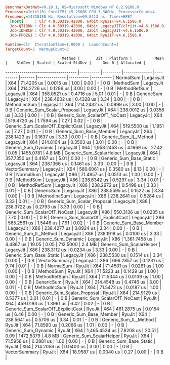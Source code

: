 ``` ini

BenchmarkDotNet=v0.10.1, OS=Microsoft Windows NT 6.2.9200.0
Processor=Intel(R) Core(TM) i5-2500K CPU 3.30GHz, ProcessorCount=4
Frequency=14318180 Hz, Resolution=69.8413 ns, Timer=HPET
  [Host]     : Clr 4.0.30319.42000, 64bit RyuJIT-v4.6.1586.0
  Job-QTIBDN : Clr 4.0.30319.42000, 64bit LegacyJIT/clrjit-v4.6.1586.0;compatjit-v4.6.1586.0
  Job-IDHBCW : Clr 4.0.30319.42000, 32bit LegacyJIT-v4.6.1586.0
  Job-FPOZGJ : Clr 4.0.30319.42000, 64bit RyuJIT-v4.6.1586.0

Runtime=Clr  IterationTime=1.0000 s  LaunchCount=1  
TargetCount=3  WarmupCount=3  

```
                             Method |       Jit | Platform |          Mean |    StdDev | Scaled | Scaled-StdDev |     Gen 0 | Allocated |
----------------------------------- |---------- |--------- |-------------- |---------- |------- |-------------- |---------- |---------- |
                          NormalSum | LegacyJit |      X64 |    71.4205 us | 0.0015 us |   1.00 |          0.00 |         - |       0 B |
                          MethodSum | LegacyJit |      X64 |   214.2726 us | 0.1296 us |   3.00 |          0.00 |         - |       0 B |
                       MethodRefSum | LegacyJit |      X64 |   358.0521 us | 0.4716 us |   5.01 |          0.01 |         - |       0 B |
                         GenericSum | LegacyJit |      X64 |   238.4602 us | 0.4328 us |   3.34 |          0.00 |         - |       0 B |
                       MethodIncSum | LegacyJit |      X64 |   214.2432 us | 0.0899 us |   3.00 |          0.00 |         - |       0 B |
        Generic_Sum_Scalar_Proposal | LegacyJit |      X64 |   238.0012 us | 0.0356 us |   3.33 |          0.00 |         - |       0 B |
       Generic_Sum_ScalarOfT_NoCast | LegacyJit |      X64 |   519.4720 us | 1.7594 us |   7.27 |          0.02 |         - |       0 B |
 Generic_Sum_ScalarOfT_ExplicitCast | LegacyJit |      X64 |   519.5500 us | 1.1951 us |   7.27 |          0.01 |         - |       0 B |
            Generic_Sum_Base_Member | LegacyJit |      X64 |   238.1423 us | 0.1637 us |   3.33 |          0.00 |         - |       0 B |
              Generic_Sum_IL_Method | LegacyJit |      X64 |   214.8104 us | 0.3503 us |   3.01 |          0.00 |         - |       0 B |
                Generic_Sum_Dynamic | LegacyJit |      X64 | 1,958.2458 us | 4.1969 us |  27.42 |          0.05 | 1455.0781 |    4.8 MB |
           Generic_Sum_ScalarHelper | LegacyJit |      X64 |   357.7350 us | 0.4167 us |   5.01 |          0.00 |         - |       0 B |
            Generic_Sum_Base_Static | LegacyJit |      X64 |   238.1366 us | 0.1461 us |   3.33 |          0.00 |         - |       0 B |
                      VectorSummary | LegacyJit |      X64 |   580.6061 us | 0.3580 us |   8.13 |          0.00 |         - |       0 B |
                          NormalSum | LegacyJit |      X86 |    71.4857 us | 0.0513 us |   1.00 |          0.00 |         - |       0 B |
                          MethodSum | LegacyJit |      X86 |   238.6342 us | 0.5297 us |   3.34 |          0.01 |         - |       0 B |
                       MethodRefSum | LegacyJit |      X86 |   238.2972 us | 0.5498 us |   3.33 |          0.01 |         - |       0 B |
                         GenericSum | LegacyJit |      X86 |   238.5595 us | 0.1522 us |   3.34 |          0.00 |         - |       0 B |
                       MethodIncSum | LegacyJit |      X86 |   238.2641 us | 0.5284 us |   3.33 |          0.01 |         - |       0 B |
        Generic_Sum_Scalar_Proposal | LegacyJit |      X86 |   238.3722 us | 0.2793 us |   3.33 |          0.00 |         - |       0 B |
       Generic_Sum_ScalarOfT_NoCast | LegacyJit |      X86 |   550.3136 us | 0.0235 us |   7.70 |          0.00 |         - |       0 B |
 Generic_Sum_ScalarOfT_ExplicitCast | LegacyJit |      X86 |   565.2561 us | 1.5446 us |   7.91 |          0.02 |         - |       0 B |
            Generic_Sum_Base_Member | LegacyJit |      X86 |   238.4277 us | 0.0924 us |   3.34 |          0.00 |         - |       0 B |
              Generic_Sum_IL_Method | LegacyJit |      X86 |   238.1918 us | 0.0100 us |   3.33 |          0.00 |         - |       0 B |
                Generic_Sum_Dynamic | LegacyJit |      X86 | 1,361.7458 us | 4.4867 us |  19.05 |          0.05 |  712.5000 |    2.4 MB |
           Generic_Sum_ScalarHelper | LegacyJit |      X86 |   238.3112 us | 0.0234 us |   3.33 |          0.00 |         - |       0 B |
            Generic_Sum_Base_Static | LegacyJit |      X86 |   238.5530 us | 0.1514 us |   3.34 |          0.00 |         - |       0 B |
                      VectorSummary | LegacyJit |      X86 |   696.2857 us | 0.1231 us |   9.74 |          0.01 |         - |       0 B |
                          NormalSum |    RyuJit |      X64 |    71.4501 us | 0.0261 us |   1.00 |          0.00 |         - |       0 B |
                          MethodSum |    RyuJit |      X64 |    71.5223 us | 0.1429 us |   1.00 |          0.00 |         - |       0 B |
                       MethodRefSum |    RyuJit |      X64 |    71.5344 us | 0.0139 us |   1.00 |          0.00 |         - |       0 B |
                         GenericSum |    RyuJit |      X64 |   214.4548 us | 0.4746 us |   3.00 |          0.01 |         - |       0 B |
                       MethodIncSum |    RyuJit |      X64 |    71.5472 us | 0.0187 us |   1.00 |          0.00 |         - |       0 B |
        Generic_Sum_Scalar_Proposal |    RyuJit |      X64 |   214.9129 us | 0.5377 us |   3.01 |          0.01 |         - |       0 B |
       Generic_Sum_ScalarOfT_NoCast |    RyuJit |      X64 |   459.0193 us | 1.3961 us |   6.42 |          0.02 |         - |       0 B |
 Generic_Sum_ScalarOfT_ExplicitCast |    RyuJit |      X64 |   461.2875 us | 0.0154 us |   6.46 |          0.00 |         - |       0 B |
            Generic_Sum_Base_Member |    RyuJit |      X64 |   238.5641 us | 0.5706 us |   3.34 |          0.01 |         - |       0 B |
              Generic_Sum_IL_Method |    RyuJit |      X64 |    71.8590 us | 0.2066 us |   1.01 |          0.00 |         - |       0 B |
                Generic_Sum_Dynamic |    RyuJit |      X64 | 1,465.4534 us | 7.8208 us |  20.51 |          0.09 | 1472.5379 |    4.8 MB |
           Generic_Sum_ScalarHelper |    RyuJit |      X64 |    71.5958 us | 0.2881 us |   1.00 |          0.00 |         - |       0 B |
            Generic_Sum_Base_Static |    RyuJit |      X64 |   214.2056 us | 0.0400 us |   3.00 |          0.00 |         - |       0 B |
                      VectorSummary |    RyuJit |      X64 |    18.9587 us | 0.0040 us |   0.27 |          0.00 |         - |       0 B |
